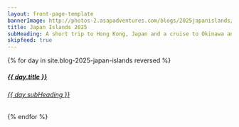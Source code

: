 ```yaml
---
layout: front-page-template
bannerImage: http://photos-2.asapadventures.com/blogs/2025japanislands/2025-04-15/PXL_20250415_075712695.jpg_compressed.JPEG
title: Japan Islands 2025
subHeading: A short trip to Hong Kong, Japan and a cruise to Okinawa and Taiwan. 
skipfeed: true
---
```


<div class="text-uppercase adventure-list experience">
  {% for day in site.blog-2025-japan-islands reversed %}
    <div class="col-md-6 col-sm-6 animated fadeInUp" data-wow-delay="0.1s" data-wow-duration="1s">
      <a href="{{day.url | prepend: site.baseurl}}">
        <img src="{{ day.bannerImage }}"  alt="" class="img-responsive">
        <div class="overlay-lnk text-uppercase text-center">
          <i class="icon icon-streetsign"></i>
          <h5>{{ day.title }}</h5>
          <h6>{{ day.subHeading }}</h6>
        </div>
      </a>
    </div>
  {% endfor %}
</div>
